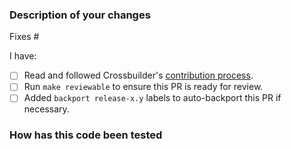 <!--
Thank you for helping to improve Crossbuilder!

Please read through https://git.io/fj2m9 if this is your first time opening a
Crossbuilder pull request.
-->

### Description of your changes

<!--
Briefly describe what this pull request does. Be sure to direct your reviewers'
attention to anything that needs special consideration.

We love pull requests that resolve an open Crossbuilder issue. If yours does, you
can uncomment the below line to indicate which issue your PR fixes, for example
"Fixes #500":

-->
Fixes #

I have:

- [ ] Read and followed Crossbuilder's [contribution process].
- [ ] Run `make reviewable` to ensure this PR is ready for review.
- [ ] Added `backport release-x.y` labels to auto-backport this PR if necessary.

### How has this code been tested

<!--
Before reviewers can be confident in the correctness of this pull request, it
needs to tested and shown to be correct. Briefly describe the testing that has
already been done or which is planned for this change.
-->

[contribution process]: https://git.io/fj2m9
